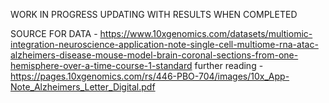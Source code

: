 WORK IN PROGRESS UPDATING WITH RESULTS WHEN COMPLETED

SOURCE FOR DATA - https://www.10xgenomics.com/datasets/multiomic-integration-neuroscience-application-note-single-cell-multiome-rna-atac-alzheimers-disease-mouse-model-brain-coronal-sections-from-one-hemisphere-over-a-time-course-1-standard
further reading - https://pages.10xgenomics.com/rs/446-PBO-704/images/10x_App-Note_Alzheimers_Letter_Digital.pdf
